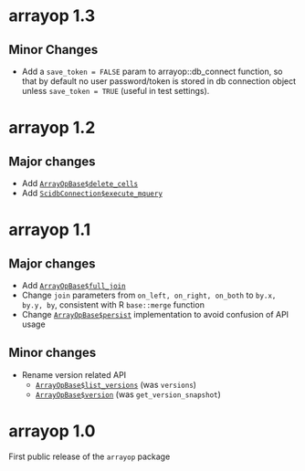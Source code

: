 
# arrayop 1.3
## Minor Changes
  * Add a `save_token = FALSE` param to arrayop::db_connect function, so that by default no user password/token is stored in db connection object unless `save_token = TRUE` (useful in test settings).

# arrayop 1.2

## Major changes
  * Add [`ArrayOpBase$delete_cells`](https://paradigm4.github.io/ArrayOpR/reference/ArrayOpBase.html#method-delete_cells)
  * Add [`ScidbConnection$execute_mquery`](https://paradigm4.github.io/ArrayOpR/reference/ScidbConnection.html#method-execute_mquery)

# arrayop 1.1

## Major changes

  * Add [`ArrayOpBase$full_join`](https://paradigm4.github.io/ArrayOpR/reference/ArrayOpBase.html#method-full-join-)
  * Change `join` parameters from `on_left, on_right, on_both` to `by.x, by.y, by`, consistent with R `base::merge` function
  * Change [`ArrayOpBase$persist`](https://paradigm4.github.io/ArrayOpR/reference/ArrayOpBase.html#method-persist-) implementation to avoid confusion of API usage
  
## Minor changes

  * Rename version related API
    - [`ArrayOpBase$list_versions`](https://paradigm4.github.io/ArrayOpR/reference/ArrayOpBase.html#method-list-versions-) (was `versions`)
    - [`ArrayOpBase$version`](https://paradigm4.github.io/ArrayOpR/reference/ArrayOpBase.html#method-version-) (was `get_version_snapshot`)


# arrayop 1.0

First public release of the `arrayop` package
